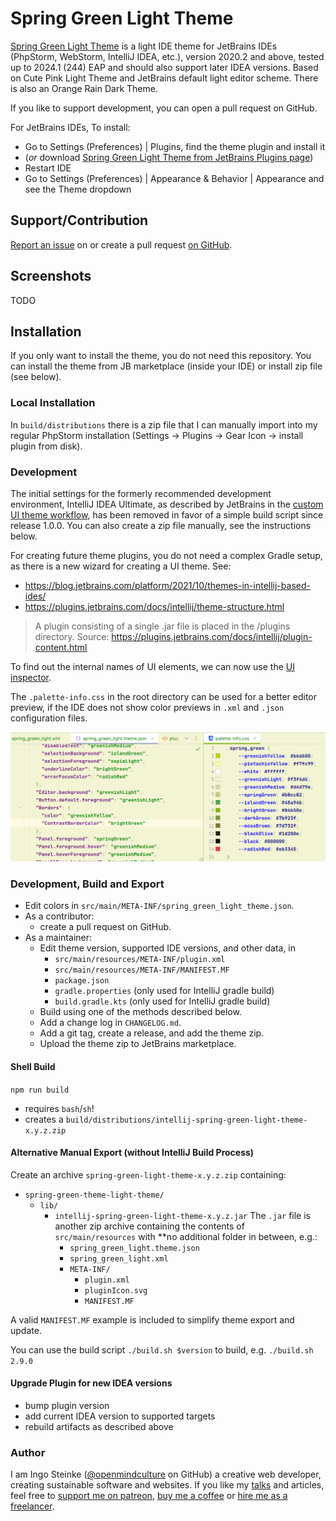 # Spring Green Light Theme

<!-- Plugin description -->
[Spring Green Light Theme](TODO) is a light IDE theme for JetBrains IDEs (PhpStorm, WebStorm, IntelliJ IDEA, etc.), version 2020.2 and above, tested up to 2024.1 (244) EAP and should also support later IDEA versions. Based on Cute Pink Light Theme and JetBrains default light editor scheme. There is also an Orange Rain Dark Theme.

If you like to support development, you can open a pull request on GitHub.

For JetBrains IDEs, 
To install:
- Go to Settings (Preferences) | Plugins, find the theme plugin and install it
- (_or_ download [Spring Green Light Theme from JetBrains Plugins page](TODO)) 
- Restart IDE
- Go to Settings (Preferences) | Appearance & Behavior | Appearance and see the Theme dropdown

## Support/Contribution

[Report an issue](https://github.com/openmindculture/intellij-spring-green-light-theme/issues/new) on or create a pull request [on GitHub](https://github.com/openmindculture/intellij-spring-green-light-theme/issues/new).

## Screenshots

TODO

<!-- Plugin description end -->

## Installation

If you only want to install the theme, you do not need this repository.
You can install the theme from JB marketplace (inside your IDE) or install zip file (see below).

### Local Installation

In `build/distributions` there is a zip file that I can manually import into my regular PhpStorm installation (Settings -> Plugins -> Gear Icon -> install plugin from disk).

### Development

The initial settings for the formerly recommended development environment, IntelliJ IDEA Ultimate, as described by JetBrains in the [custom UI theme workflow](https://plugins.jetbrains.com/docs/intellij/themes.html#custom-ui-theme-workflow), has been removed in favor of a simple build script since release 1.0.0. You can also create a zip file manually, see the instructions below.

For creating future theme plugins, you do not need a complex Gradle setup, as there is a new
wizard for creating a UI theme. See:
- https://blog.jetbrains.com/platform/2021/10/themes-in-intellij-based-ides/
- https://plugins.jetbrains.com/docs/intellij/theme-structure.html

> A plugin consisting of a single .jar file is placed in the /plugins directory.
Source: https://plugins.jetbrains.com/docs/intellij/plugin-content.html

To find out the internal names of UI elements, we can now use the [UI inspector](https://blog.jetbrains.com/platform/2021/10/themes-in-intellij-based-ides/#UI_Inspector%EF%BB%BF).

The `.palette-info.css` in the root directory can be used for a better editor preview, if the IDE does not show color previews in `.xml` and `.json` configuration files.

![screenshot: palette](screenshot-palette-css.png)

### Development, Build and Export

- Edit colors in `src/main/META-INF/spring_green_light_theme.json`.
- As a contributor:
  - create a pull request on GitHub.
- As a maintainer:
  - Edit theme version, supported IDE versions, and other data, in 
    - `src/main/resources/META-INF/plugin.xml`
    - `src/main/resources/META-INF/MANIFEST.MF`
    - `package.json`
    - `gradle.properties` (only used for IntelliJ gradle build)
    - `build.gradle.kts` (only used for IntelliJ gradle build)
  - Build using one of the methods described below. 
  - Add a change log in `CHANGELOG.md`. 
  - Add a git tag, create a release, and add the theme zip.
  - Upload the theme zip to JetBrains marketplace.

#### Shell Build

`npm run build`

- requires `bash`/`sh`!
- creates a `build/distributions/intellij-spring-green-light-theme-x.y.z.zip`

#### Alternative Manual Export (without IntelliJ Build Process)

Create an archive `spring-green-light-theme-x.y.z.zip` containing:
  - `spring-green-theme-light-theme/` 
    - `lib/`
      - `intellij-spring-green-light-theme-x.y.z.jar`
        The `.jar` file is another zip archive containing the contents of `src/main/resources`
        with **no additional folder in between, e.g.:
          - `spring_green_light.theme.json`
          - `spring_green_light.xml`
          - `META-INF/`
            - `plugin.xml`
            - `pluginIcon.svg`
            - `MANIFEST.MF`

A valid `MANIFEST.MF` example is included to simplify theme export and update.

You can use the build script `./build.sh $version` to build, e.g.
`./build.sh 2.9.0`

#### Upgrade Plugin for new IDEA versions

- bump plugin version
- add current IDEA version to supported targets
- rebuild artifacts as described above

### Author

I am Ingo Steinke ([@openmindculture](https://github.com/openmindculture) on GitHub) a creative web developer, creating sustainable software and websites. If you like my [talks](https://www.ingo-steinke.com/#talks-events) and articles, feel free to [support me on patreon](https://www.patreon.com/ingosteinke), [buy me a coffee](https://www.buymeacoffee.com/ingosteinke) or [hire me as a freelancer](https://www.ingo-steinke.com/#contact).
